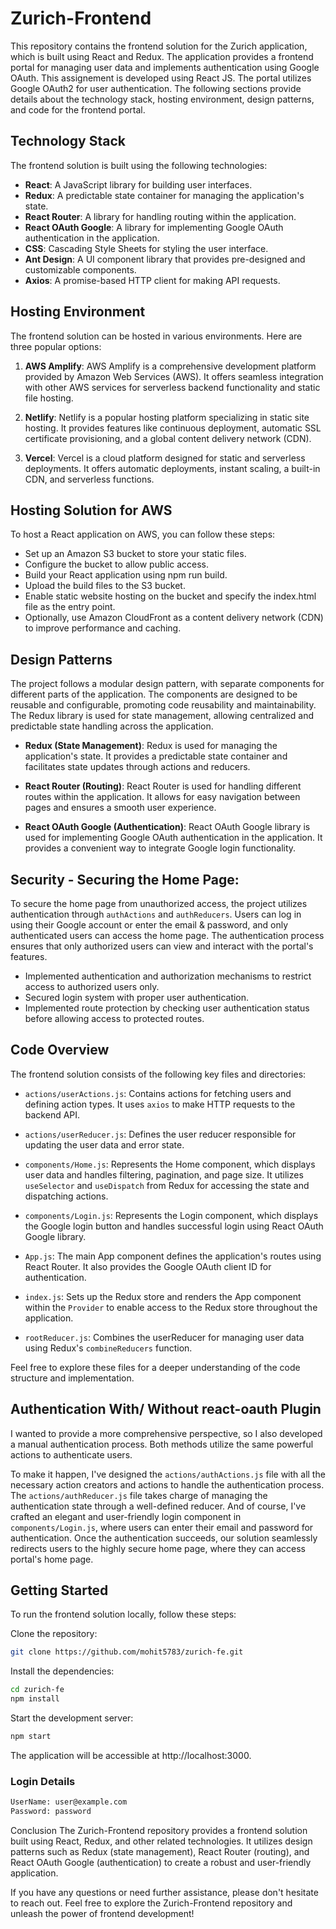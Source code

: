 # Zurich-Frontend

This repository contains the frontend solution for the Zurich application, which is built using React and Redux. The application provides a frontend portal for managing user data and implements authentication using Google OAuth. This assignement is developed using React JS. The portal utilizes Google OAuth2 for user authentication. The following sections provide details about the technology stack, hosting environment, design patterns, and code for the frontend portal.

## Technology Stack

The frontend solution is built using the following technologies:

- **React**: A JavaScript library for building user interfaces.
- **Redux**: A predictable state container for managing the application's state.
- **React Router**: A library for handling routing within the application.
- **React OAuth Google**: A library for implementing Google OAuth authentication in the application.
- **CSS**: Cascading Style Sheets for styling the user interface.
- **Ant Design**: A UI component library that provides pre-designed and customizable components.
- **Axios**: A promise-based HTTP client for making API requests.

## Hosting Environment

The frontend solution can be hosted in various environments. Here are three popular options:

1. **AWS Amplify**: AWS Amplify is a comprehensive development platform provided by Amazon Web Services (AWS). It offers seamless integration with other AWS services for serverless backend functionality and static file hosting.

2. **Netlify**: Netlify is a popular hosting platform specializing in static site hosting. It provides features like continuous deployment, automatic SSL certificate provisioning, and a global content delivery network (CDN).

3. **Vercel**: Vercel is a cloud platform designed for static and serverless deployments. It offers automatic deployments, instant scaling, a built-in CDN, and serverless functions.

## Hosting Solution for AWS

To host a React application on AWS, you can follow these steps:
- Set up an Amazon S3 bucket to store your static files.
- Configure the bucket to allow public access.
- Build your React application using npm run build.
- Upload the build files to the S3 bucket.
- Enable static website hosting on the bucket and specify the index.html file as the entry point.
- Optionally, use Amazon CloudFront as a content delivery network (CDN) to improve performance and caching.

## Design Patterns

The project follows a modular design pattern, with separate components for different parts of the application. The components are designed to be reusable and configurable, promoting code reusability and maintainability. The Redux library is used for state management, allowing centralized and predictable state handling across the application.

- **Redux (State Management)**: Redux is used for managing the application's state. It provides a predictable state container and facilitates state updates through actions and reducers.

- **React Router (Routing)**: React Router is used for handling different routes within the application. It allows for easy navigation between pages and ensures a smooth user experience.

- **React OAuth Google (Authentication)**: React OAuth Google library is used for implementing Google OAuth authentication in the application. It provides a convenient way to integrate Google login functionality.

## Security - Securing the Home Page:

To secure the home page from unauthorized access, the project utilizes authentication through `authActions` and `authReducers`. Users can log in using their Google account or enter the email & password, and only authenticated users can access the home page. The authentication process ensures that only authorized users can view and interact with the portal's features.

- Implemented authentication and authorization mechanisms to restrict access to authorized users only.
- Secured login system with proper user authentication.
- Implemented route protection by checking user authentication status before allowing access to protected routes.


## Code Overview

The frontend solution consists of the following key files and directories:

- `actions/userActions.js`: Contains actions for fetching users and defining action types. It uses `axios` to make HTTP requests to the backend API.

- `actions/userReducer.js`: Defines the user reducer responsible for updating the user data and error state.

- `components/Home.js`: Represents the Home component, which displays user data and handles filtering, pagination, and page size. It utilizes `useSelector` and `useDispatch` from Redux for accessing the state and dispatching actions.

- `components/Login.js`: Represents the Login component, which displays the Google login button and handles successful login using React OAuth Google library.

- `App.js`: The main App component defines the application's routes using React Router. It also provides the Google OAuth client ID for authentication.

- `index.js`: Sets up the Redux store and renders the App component within the `Provider` to enable access to the Redux store throughout the application.

- `rootReducer.js`: Combines the userReducer for managing user data using Redux's `combineReducers` function.

Feel free to explore these files for a deeper understanding of the code structure and implementation.

## Authentication With/ Without react-oauth Plugin

I wanted to provide a more comprehensive perspective, so I also developed a manual authentication process. Both methods utilize the same powerful actions to authenticate users.

To make it happen, I've designed the `actions/authActions.js` file with all the necessary action creators and actions to handle the authentication process. The `actions/authReducer.js` file takes charge of managing the authentication state through a well-defined reducer. And of course, I've crafted an elegant and user-friendly login component in `components/Login.js`, where users can enter their email and password for authentication. Once the authentication succeeds, our solution seamlessly redirects users to the highly secure home page, where they can access portal's home page. 


## Getting Started

To run the frontend solution locally, follow these steps:

Clone the repository:

```bash
git clone https://github.com/mohit5783/zurich-fe.git
```

Install the dependencies:

```bash
cd zurich-fe
npm install
```

Start the development server:

```bash
npm start
```

The application will be accessible at http://localhost:3000.

### Login Details

```bash
UserName: user@example.com
Password: password
```

Conclusion
The Zurich-Frontend repository provides a frontend solution built using React, Redux, and other related technologies. It utilizes design patterns such as Redux (state management), React Router (routing), and React OAuth Google (authentication) to create a robust and user-friendly application.

If you have any questions or need further assistance, please don't hesitate to reach out. Feel free to explore the Zurich-Frontend repository and unleash the power of frontend development!
